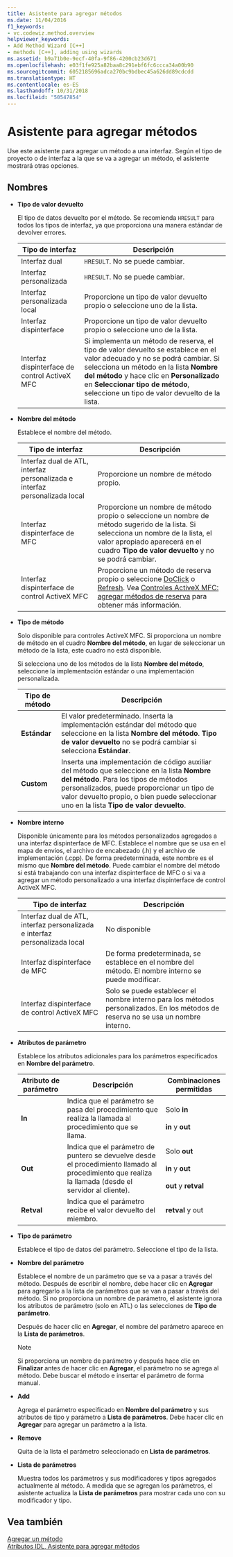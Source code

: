 ```yaml
---
title: Asistente para agregar métodos
ms.date: 11/04/2016
f1_keywords:
- vc.codewiz.method.overview
helpviewer_keywords:
- Add Method Wizard [C++]
- methods [C++], adding using wizards
ms.assetid: b9a71b0e-9ecf-40fa-9f86-4200cb23d671
ms.openlocfilehash: e03f1fe925a82baa8c291ebf6fc6ccca34a00b90
ms.sourcegitcommit: 6052185696adca270bc9bdbec45a626dd89cdcdd
ms.translationtype: HT
ms.contentlocale: es-ES
ms.lasthandoff: 10/31/2018
ms.locfileid: "50547854"
---
```

# <a name="add-method-wizard"></a>Asistente para agregar métodos

Use este asistente para agregar un método a una interfaz. Según el tipo de proyecto o de interfaz a la que se va a agregar un método, el asistente mostrará otras opciones.

## <a name="names"></a>Nombres

- **Tipo de valor devuelto**

   El tipo de datos devuelto por el método. Se recomienda `HRESULT` para todos los tipos de interfaz, ya que proporciona una manera estándar de devolver errores.

   |Tipo de interfaz|Descripción|
   |--------------------|-----------------|
   |Interfaz dual|`HRESULT`. No se puede cambiar.|
   |Interfaz personalizada|`HRESULT`. No se puede cambiar.|
   |Interfaz personalizada local|Proporcione un tipo de valor devuelto propio o seleccione uno de la lista.|
   |Interfaz dispinterface|Proporcione un tipo de valor devuelto propio o seleccione uno de la lista.|
   |Interfaz dispinterface de control ActiveX MFC|Si implementa un método de reserva, el tipo de valor devuelto se establece en el valor adecuado y no se podrá cambiar. Si selecciona un método en la lista **Nombre del método** y hace clic en **Personalizado** en **Seleccionar tipo de método**, seleccione un tipo de valor devuelto de la lista.|

- **Nombre del método**

   Establece el nombre del método.

   |Tipo de interfaz|Descripción|
   |--------------------|-----------------|
   |Interfaz dual de ATL, interfaz personalizada e interfaz personalizada local|Proporcione un nombre de método propio.|
   |Interfaz dispinterface de MFC|Proporcione un nombre de método propio o seleccione un nombre de método sugerido de la lista. Si selecciona un nombre de la lista, el valor apropiado aparecerá en el cuadro **Tipo de valor devuelto** y no se podrá cambiar.|
   |Interfaz dispinterface de control ActiveX MFC|Proporcione un método de reserva propio o seleccione [DoClick](../mfc/reference/colecontrol-class.md#doclick) o [Refresh](../mfc/reference/colecontrol-class.md#refresh). Vea [Controles ActiveX MFC: agregar métodos de reserva](../mfc/mfc-activex-controls-adding-stock-methods.md) para obtener más información.|

- **Tipo de método**

   Solo disponible para controles ActiveX MFC. Si proporciona un nombre de método en el cuadro **Nombre del método**, en lugar de seleccionar un método de la lista, este cuadro no está disponible.

   Si selecciona uno de los métodos de la lista **Nombre del método**, seleccione la implementación estándar o una implementación personalizada.

   |Tipo de método|Descripción|
   |-----------------|-----------------|
   |**Estándar**|El valor predeterminado. Inserta la implementación estándar del método que seleccione en la lista **Nombre del método**. **Tipo de valor devuelto** no se podrá cambiar si selecciona **Estándar**.|
   |**Custom**|Inserta una implementación de código auxiliar del método que seleccione en la lista **Nombre del método**. Para los tipos de métodos personalizados, puede proporcionar un tipo de valor devuelto propio, o bien puede seleccionar uno en la lista **Tipo de valor devuelto**.|

- **Nombre interno**

   Disponible únicamente para los métodos personalizados agregados a una interfaz dispinterface de MFC. Establece el nombre que se usa en el mapa de envíos, el archivo de encabezado (.h) y el archivo de implementación (.cpp). De forma predeterminada, este nombre es el mismo que **Nombre del método**. Puede cambiar el nombre del método si está trabajando con una interfaz dispinterface de MFC o si va a agregar un método personalizado a una interfaz dispinterface de control ActiveX MFC.

   |Tipo de interfaz|Descripción|
   |--------------------|-----------------|
   |Interfaz dual de ATL, interfaz personalizada e interfaz personalizada local|No disponible|
   |Interfaz dispinterface de MFC|De forma predeterminada, se establece en el nombre del método. El nombre interno se puede modificar.|
   |Interfaz dispinterface de control ActiveX MFC|Solo se puede establecer el nombre interno para los métodos personalizados. En los métodos de reserva no se usa un nombre interno.|

- **Atributos de parámetro**

   Establece los atributos adicionales para los parámetros especificados en **Nombre del parámetro**.

   |Atributo de parámetro|Descripción|Combinaciones permitidas|
   |-------------------------|-----------------|--------------------------|
   |**In**|Indica que el parámetro se pasa del procedimiento que realiza la llamada al procedimiento que se llama.|Solo **in**<br /><br /> **in** y **out**|
   |**Out**|Indica que el parámetro de puntero se devuelve desde el procedimiento llamado al procedimiento que realiza la llamada (desde el servidor al cliente).|Solo **out**<br /><br /> **in** y **out**<br /><br /> **out** y **retval**|
   |**Retval**|Indica que el parámetro recibe el valor devuelto del miembro.|**retval** y out|

- **Tipo de parámetro**

   Establece el tipo de datos del parámetro. Seleccione el tipo de la lista.

- **Nombre del parámetro**

   Establece el nombre de un parámetro que se va a pasar a través del método. Después de escribir el nombre, debe hacer clic en **Agregar** para agregarlo a la lista de parámetros que se van a pasar a través del método. Si no proporciona un nombre de parámetro, el asistente ignora los atributos de parámetro (solo en ATL) o las selecciones de **Tipo de parámetro**.

   Después de hacer clic en **Agregar**, el nombre del parámetro aparece en la **Lista de parámetros**.

   > [!Note]
   > Si proporciona un nombre de parámetro y después hace clic en **Finalizar** antes de hacer clic en **Agregar**, el parámetro no se agrega al método. Debe buscar el método e insertar el parámetro de forma manual.

- **Add**

   Agrega el parámetro especificado en **Nombre del parámetro** y sus atributos de tipo y parámetro a **Lista de parámetros**. Debe hacer clic en **Agregar** para agregar un parámetro a la lista.

- **Remove**

   Quita de la lista el parámetro seleccionado en **Lista de parámetros**.

- **Lista de parámetros**

   Muestra todos los parámetros y sus modificadores y tipos agregados actualmente al método. A medida que se agregan los parámetros, el asistente actualiza la **Lista de parámetros** para mostrar cada uno con su modificador y tipo.

## <a name="see-also"></a>Vea también

[Agregar un método](../ide/adding-a-method-visual-cpp.md)<br/>
[Atributos IDL, Asistente para agregar métodos](../ide/idl-attributes-add-method-wizard.md)